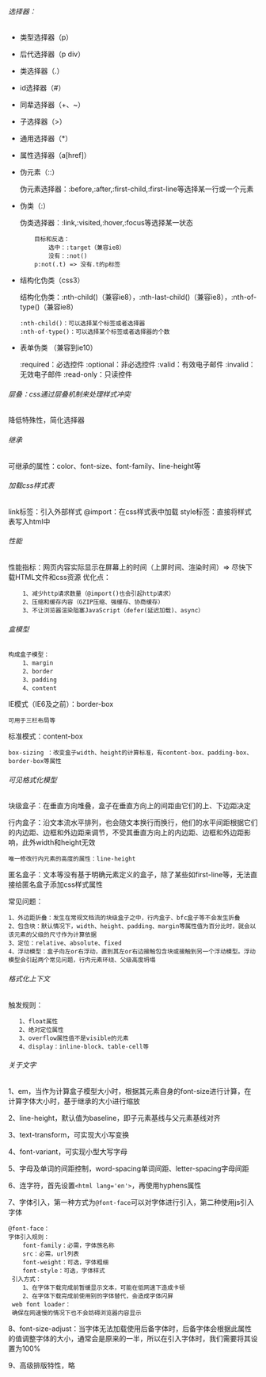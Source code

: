 ###### 选择器：

- 类型选择器（p）
- 后代选择器（p div）
- 类选择器（.）
- id选择器（#）
- 同辈选择器（+、~）
- 子选择器（>）
- 通用选择器（*）
- 属性选择器（a[href]）
- 伪元素（::）
    
    伪元素选择器：:before,:after,:first-child,:first-line等选择某一行或一个元素

- 伪类（:）

    伪类选择器：:link,:visited,:hover,:focus等选择某一状态
    
    ```
        目标和反选：
            选中：:target（兼容ie8）
            没有：:not()
        p:not(.t) => 没有.t的p标签
    ```
- 结构化伪类（css3）

    结构化伪类：:nth-child()（兼容ie8），:nth-last-child()（兼容ie8），:nth-of-type()（兼容ie8）
    ```
    :nth-child()：可以选择某个标签或者选择器
    :nth-of-type()：可以选择某个标签或者选择器的个数
    ```
    
- 表单伪类 （兼容到ie10）

    :required：必选控件
    :optional：非必选控件
    :valid：有效电子邮件
    :invalid：无效电子邮件
    :read-only：只读控件
    
###### 层叠：css通过层叠机制来处理样式冲突

   降低特殊性，简化选择器

###### 继承

   可继承的属性：color、font-size、font-family、line-height等
    
###### 加载css样式表

   link标签：引入外部样式
   @import：在css样式表中加载
   style标签：直接将样式表写入html中    

###### 性能

   性能指标：网页内容实际显示在屏幕上的时间（上屏时间、渲染时间）=> 尽快下载HTML文件和css资源
   优化点：
   
        1、减少http请求数量（@import()也会引起http请求）
        2、压缩和缓存内容（GZIP压缩、强缓存、协商缓存）
        3、不让浏览器渲染阻塞JavaScript（defer(延迟加载)、async）
        
###### 盒模型

    构成盒子模型：
        1、margin
        2、border
        3、padding
        4、content
        
   IE模式（IE6及之前）：border-box
    
    可用于三栏布局等
   
   标准模式：content-box
   
    box-sizing ：改变盒子width、height的计算标准，有content-box、padding-box、border-box等属性
    
###### 可见格式化模型

块级盒子：在垂直方向堆叠，盒子在垂直方向上的间距由它们的上、下边距决定

行内盒子：沿文本流水平排列，也会随文本换行而换行，他们的水平间距根据它们的内边距、边框和外边距来调节，不受其垂直方向上的内边距、边框和外边距影响，此外width和height无效
    
    唯一修改行内元素的高度的属性：line-height

匿名盒子：文本等没有基于明确元素定义的盒子，除了某些如first-line等，无法直接给匿名盒子添加css样式属性

常见问题：
    
    1、外边距折叠：发生在常规文档流的块级盒子之中，行内盒子、bfc盒子等不会发生折叠
    2、包含块：默认情况下，width、height、padding、margin等属性值为百分比时，就会以该元素的父级的尺寸作为计算依据
    3、定位：relative、absolute、fixed
    4、浮动模型：盒子向左or右浮动，直到其左or右边接触包含块或接触到另一个浮动模型。浮动模型会引起两个常见问题，行内元素环绕、父级高度坍塌
 
###### 格式化上下文

   触发规则：
   
       1、float属性
       2、绝对定位属性
       3、overflow属性值不是visible的元素
       4、display：inline-block、table-cell等
       
###### 关于文字

   1、em，当作为计算盒子模型大小时，根据其元素自身的font-size进行计算，在计算字体大小时，基于继承的大小进行缩放
   
   2、line-height，默认值为baseline，即子元素基线与父元素基线对齐
   
   3、text-transform，可实现大小写变换
    
   4、font-variant，可实现小型大写字母     
   
   5、字母及单词的间距控制，word-spacing单词间距、letter-spacing字母间距
   
   6、连字符，首先设置`<html lang='en'>`，再使用hyphens属性
   
   7、字体引入，第一种方式为`@font-face`可以对字体进行引入，第二种使用js引入字体
    
    @font-face：
    字体引入规则：
        font-family：必需，字体族名称
        src：必需，url列表
        font-weight：可选，字体粗细
        font-style：可选，字体样式
     引入方式：
        1、在字体下载完成前暂缓显示文本，可能在低网速下造成卡顿
        2、在字体下载完成前使用别的字体替代，会造成字体闪屏
     web font loader：
     确保在网速慢的情况下也不会妨碍浏览器内容显示
        
   8、font-size-adjust：当字体无法加载使用后备字体时，后备字体会根据此属性的值调整字体的大小，通常会是原来的一半，所以在引入字体时，我们需要将其设置为100%
   
   9、高级排版特性，略    